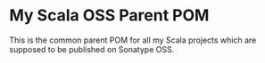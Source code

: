 My Scala OSS Parent POM
=======================

This is the common parent POM for all my Scala projects which are supposed
to be published on Sonatype OSS.
